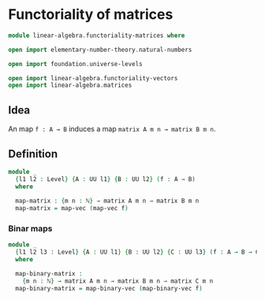 # Functoriality of matrices

```agda
module linear-algebra.functoriality-matrices where

open import elementary-number-theory.natural-numbers

open import foundation.universe-levels

open import linear-algebra.functoriality-vectors
open import linear-algebra.matrices
```

## Idea

An map `f : A → B` induces a map `matrix A m n → matrix B m n`.

## Definition

```agda
module _
  {l1 l2 : Level} {A : UU l1} {B : UU l2} (f : A → B)
  where
  
  map-matrix : {m n : ℕ} → matrix A m n → matrix B m n
  map-matrix = map-vec (map-vec f)
```

### Binar maps

```agda
module _
  {l1 l2 l3 : Level} {A : UU l1} {B : UU l2} {C : UU l3} (f : A → B → C)
  where

  map-binary-matrix :
    {m n : ℕ} → matrix A m n → matrix B m n → matrix C m n
  map-binary-matrix = map-binary-vec (map-binary-vec f)
```

